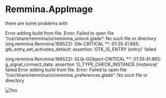 # Remmina.AppImage

there are some problems with 


Error adding build from file. Error: Failed to open file “/usr/share/remmina/ui/remmina_unlock.glade”: No such file or directory
(org.remmina.Remmina:168522): Gtk-CRITICAL **: 01:35:41.865: gtk_entry_set_activates_default: assertion 'GTK_IS_ENTRY (entry)' failed

(org.remmina.Remmina:168522): GLib-GObject-CRITICAL **: 01:35:41.865: g_signal_connect_data: assertion 'G_TYPE_CHECK_INSTANCE (instance)' failed
Error adding build from file. Error: Failed to open file “/usr/share/remmina/ui/remmina_preferences.glade”: No such file or directory

![foo](https://github.com/nx-appbuild-hub/Remmina.AppImage//actions/workflows/makefile.yml/badge.svg)
